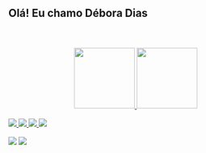 ##  Olá! Eu chamo Débora Dias
<header>
<link rel="stylesheet" href="https://cdn.jsdelivr.net/gh/devicons/devicon@v2.15.1/devicon.min.css">
</header>

<div align="center">
  <a href="https://github.com/deboradiasdev">
  <img height="120em" src="https://github-readme-stats.vercel.app/api?username=deboradiasdev&show_icons=true&theme=shades-of-purple&include_all_commits=true&count_private=true"/>
  <img height="120em" src="https://github-readme-stats.vercel.app/api/top-langs/?username=deboradiasdev&layout=compact&langs_count=7&theme=shades-of-purple"/>
</div>

<div style="display: inline_block"><br>
<img src="https://img.shields.io/badge/HTML5-E34F26?style=for-the-badge&logo=html5&logoColor=white">
<img src="https://img.shields.io/badge/CSS3-1572B6?style=for-the-badge&logo=css3&logoColor=white">
<img src="https://img.shields.io/badge/Bootstrap-563D7C?style=for-the-badge&logo=bootstrap&logoColor=white">
<img src="https://img.shields.io/badge/JavaScript-323330?style=for-the-badge&logo=javascript&logoColor=F7DF1E">


</div><br>

<div>
  <a href="https://www.linkedin.com/in/deboraribeirodias"> <img src=https://img.shields.io/badge/LinkedIn-0077B5?style=for-the-badge&logo=linkedin&logoColor= branco></a>
  <a href = "mailto:contatodeboradev@gmail.com"><img src="https://img.shields.io/badge/-Gmail-%23333?style=for-the-badge&logo=gmail&logoColor=white" destino ="_blank"> </a><br><br>

</div>
